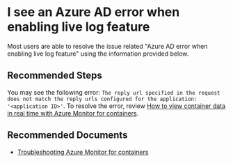<properties
  pagetitle="I see an Azure AD error when enabling live log feature"
  service=""
  resource=""
  ms.author="rashmia"
  selfhelptype="Generic"
  supporttopicids="32740220"
  productpesids="17083"
  cloudenvironments="public, fairfax, mooncake, blackforest, ussec, usnat"
  articleid="5cacf27e-1352-4549-ab63-2acf9a65147c"
  ownershipid="AzureMonitoring_AzureMetrics" />
# I see an Azure AD error when enabling live log feature

Most users are able to resolve the issue related "Azure AD error when  enabling live log feature" using the information provided below.

## **Recommended Steps**

You may see the following error: `The reply url specified in the request does not match the reply urls configured for the application: '<application ID>'`. To resolve the error, review [How to view container data in real time with Azure Monitor for containers](https://docs.microsoft.com/azure/azure-monitor/insights/container-insights-livedata-setup#configure-ad-integrated-authentication).

## **Recommended Documents**

- [Troubleshooting Azure Monitor for containers](https://docs.microsoft.com/azure/azure-monitor/insights/container-insights-troubleshoot)
